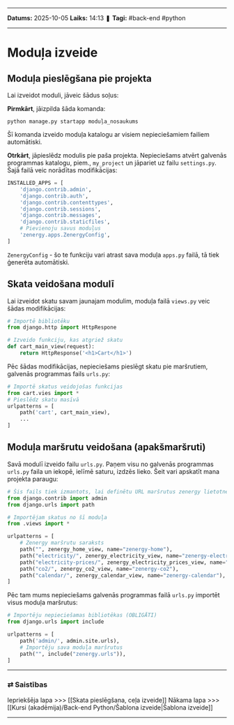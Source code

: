___

**Datums:** 2025-10-05
**Laiks:** 14:13
❚ **Tagi:** #back-end #python 

---
# Moduļa izveide

## Moduļa pieslēgšana pie projekta

Lai izveidot moduli, jāveic šādus soļus:

**Pirmkārt**, jāizpilda šāda komanda:

```
python manage.py startapp moduļa_nosaukums
```

Šī komanda izveido moduļa katalogu ar visiem nepieciešamiem failiem automātiski.

**Otrkārt**, jāpieslēdz modulis pie paša projekta. Nepieciešams atvērt galvenās programmas katalogu, piem., `my_project` un jāpariet uz failu `settings.py`. Šajā failā veic norādītas modifikācijas:

```python
INSTALLED_APPS = [
    'django.contrib.admin',
    'django.contrib.auth',
    'django.contrib.contenttypes',
    'django.contrib.sessions',
    'django.contrib.messages',
    'django.contrib.staticfiles',
    # Pievienoju savus moduļus
    'zenergy.apps.ZenergyConfig',
]
```

`ZenergyConfig` - šo te funkciju vari atrast sava moduļa `apps.py` failā, tā tiek ģenerēta automātiski.

## Skata veidošana modulī

Lai izveidot skatu savam jaunajam modulim, moduļa failā `views.py` veic šādas modifikācijas:

```python
# Importē bibliotēku
from django.http import HttpRespone

# Izveido funkciju, kas atgriež skatu
def cart_main_view(request):
	return HttpResponse('<h1>Cart</h1>')
```

Pēc šādas modifikācijas, nepieciešams pieslēgt skatu pie maršrutiem, galvenās programmas fails `urls.py`:

```python
# Importē skatus veidojošas funkcijas
from cart.vies import *
# Pieslēdz skatu masīvā
urlpatterns = [
	path('cart', cart_main_view),
	...
]
```

## Moduļa maršrutu veidošana (apakšmaršruti)

Savā modulī izveido failu `urls.py`. Paņem visu no galvenās programmas `urls.py` faila un iekopē, ielīmē saturu, izdzēs lieko. Šeit vari apskatīt mana projekta paraugu:

```python
# Šis fails tiek izmantots, lai definētu URL maršrutus zenergy lietotnei.
from django.contrib import admin
from django.urls import path

# Importējam skatus no šī moduļa
from .views import *

urlpatterns = [
    # Zenergy maršrutu saraksts
    path("", zenergy_home_view, name="zenergy-home"),                           # /zenergy (home page)
    path("electricity/", zenergy_electricity_view, name="zenergy-electricity"), # /zenergy/electricity (apkopo datus par ražošanu)
    path("electricity-prices/", zenergy_electricity_prices_view, name="zenergy-electricity-prices"), # /zenergy/electricity/prices
    path("co2/", zenergy_co2_view, name="zenergy-co2"),                         # /zenergy/co2
    path("calendar/", zenergy_calendar_view, name="zenergy-calendar"),          # /zenergy/calendar
]
```

Pēc tam mums nepieciešams galvenās programmas failā `urls.py` importēt visus moduļa maršrutus:

```python
# Importēju nepieciešamas bibliotēkas (OBLIGĀTI)
from django.urls import include

urlpatterns = [
    path('admin/', admin.site.urls),
    # Importēju sava moduļa maršrutus
    path("", include("zenergy.urls")),
]
```

---
### ⇄ Saistības

Iepriekšēja lapa >>> [[Skata pieslēgšana, ceļa izveide]]
Nākama lapa >>> [[Kursi (akadēmija)/Back-end Python/Šablona izveide|Šablona izveide]]

---